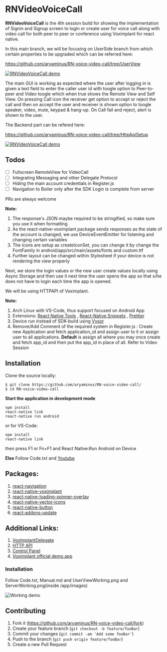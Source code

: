 # RNVideoVoiceCall

**RNVideoVoiceCall** is the 4th session build for showing the implementation of Signin and Signup screen to login or create user for voice call along with video call for both peer to peer or conference using Voximplant for react native.

In this main branch, we will be focusing on UserSide branch from which certain properties to be upgraded which can be referred here:

https://github.com/aryaminus/RN-voice-video-call/tree/UserView

[![RNVideoVoiceCall demo](https://i.imgur.com/Iruu0Eq.gif)](https://www.youtube.com/watch?v=qJUI6mH1IlY&list=PLM5nyCrpk9vaYCZRjGg1TEU4cQZMYZqvy&index=5)

The main GUI is working as expected where the user after logging in is given a text field to enter the caller user id with toogle option to Peer-to-peer and Video toogle which when true shows the Remote View and Self View. On pressing Call icon the receiver get option to accept or reject the call and then on accept the user and receiver is shown option to toogle speaker, video, mute, keypad & hang-up. On Call fail and reject, alert is shown to the user.

The Backend part can be refered here:

https://github.com/aryaminus/RN-voice-video-call/tree/HttpApiSetup

[![RNVideoVoiceCall demo](https://i.imgur.com/mnsdKR6.gif)](https://www.youtube.com/watch?v=WLPueAdj52k&list=PLM5nyCrpk9vaYCZRjGg1TEU4cQZMYZqvy&index=1)

## Todos

- [ ] Fullscreen RemoteView for VideoCall
- [ ] Integrating Messaging and other Delegate Protocol
- [ ] Hiding the main account credentials in Register.js
- [ ] Navigation to Boiler only after the SDK Login is complete from server

PRs are always welcome

**Note:**

1. The response's JSON maybe required to be stringified, so make sure you use it when formatting
2. As the react-native-voximplant package sends responses as the state of the account is changed, we use DeviceEventEmitter for listening and changing certain variables
3. The icons are setup as createIconSet, you can change it by change the FontFamily in android/app/src/main/assets/fonts and custom.ttf
4. Further layout can be changed within Stylesheet if your device is not rendering the view properly


Next, we store the login values or the new user create values locally using Async Storage and then use it next time the user opens the app so that s/he does not have to login each time the app is opened.

We will be using HTTPAPI of Voximplant.

**Note:**

1. Arch Linux with VS-Code, thus support focused on Android App
2. Extensions: <a href="https://marketplace.visualstudio.com/items?itemName=vsmobile.vscode-react-native" target="_blank">React Native Tools</a> , <a href="https://marketplace.visualstudio.com/items?itemName=EQuimper.react-native-react-redux" target="_blank">React-Native Snippets</a> , <a href="https://marketplace.visualstudio.com/items?itemName=esbenp.prettier-vscode" target="_blank">Prettier</a>
3. Device run instead of SDK-build using <a href="https://chrome.google.com/webstore/detail/vysor/gidgenkbbabolejbgbpnhbimgjbffefm" target="_blank">Vysor</a>
4. Remove/Add Comment of the required system in Register.js : Create new Application and fetch application_id and assign user to it or assign user to all applications. **Default** is assign all where you may once create and fetch app_id and then put the app_id in place of all. Refer to Video Session

## Installation

Clone the source locally:
```
$ git clone https://github.com/aryaminus/RN-voice-video-call/
$ cd RN-voice-video-call
```

**Start the application in development mode**
```
npm install
react-native link
react-native run android
```
or for VS-Code:
```
npm install
react-native link
```
then press F1 or Fn+F1 and React Native:Run Android on Device 

**Else**
Follow Code.txt and <a href="https://www.youtube.com/watch?v=WLPueAdj52k&list=PLM5nyCrpk9vaYCZRjGg1TEU4cQZMYZqvy&index=5" target="_blank">Youtube</a>

## Packages:
1. <a href="https://reactnavigation.org/docs/intro/" target="_blank">react-navigation</a>
2. <a href="https://github.com/voximplant/react-native-voximplant" target="_blank">react-native-voximplant</a>
3. <a href="https://github.com/joinspontaneous/react-native-loading-spinner-overlay" target="_blank">react-native-loading-spinner-overlay</a>
4. <a href="https://github.com/oblador/react-native-vector-icons" target="_blank">react-native-vector-icons</a>
5. <a href="https://github.com/ide/react-native-button" target="_blank">react-native-button</a>
6. <a href="https://github.com/benpptung/react-addons-update" target="_blank">react-addons-update</a>

## Additional Links:
1. <a href="http://voximplant.com/docs/references/mobilesdk/ios/Protocols/VoxImplantDelegate.html" target="_blank">VoxImplantDelegate</a>
2. <a href="https://voximplant.com/docs/references/httpapi/" target="_blank">HTTP API</a>
3. <a href="https://manage.voximplant.com" target="_blank">Control Panel</a>
4. <a href="https://github.com/voximplant/react-native-demo" target="_blank">Voximplant official demo app</a>


### Installation
Follow Code.txt, Manual.md and UserViewWorking.png and ServerWorking.png(inside /app/images)

![Working demo](https://i.imgur.com/b8k9jEs.png)

## Contributing

1. Fork it (<https://github.com/aryaminus/RN-voice-video-call/fork>)
2. Create your feature branch (`git checkout -b feature/fooBar`)
3. Commit your changes (`git commit -am 'Add some fooBar'`)
4. Push to the branch (`git push origin feature/fooBar`)
5. Create a new Pull Request


